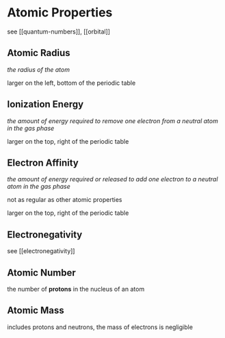 # Atomic Properties

see [[quantum-numbers]], [[orbital]]

## Atomic Radius

_the radius of the atom_

larger on the left, bottom of the periodic table

## Ionization Energy

_the amount of energy required to remove one electron from a neutral atom in the gas phase_

larger on the top, right of the periodic table

## Electron Affinity

_the amount of energy required or released to add one electron to a neutral atom in the gas phase_

not as regular as other atomic properties

larger on the top, right of the periodic table

## Electronegativity

see [[electronegativity]]

## Atomic Number

the number of **protons** in the nucleus of an atom

## Atomic Mass

includes protons and neutrons, the mass of electrons is negligible
